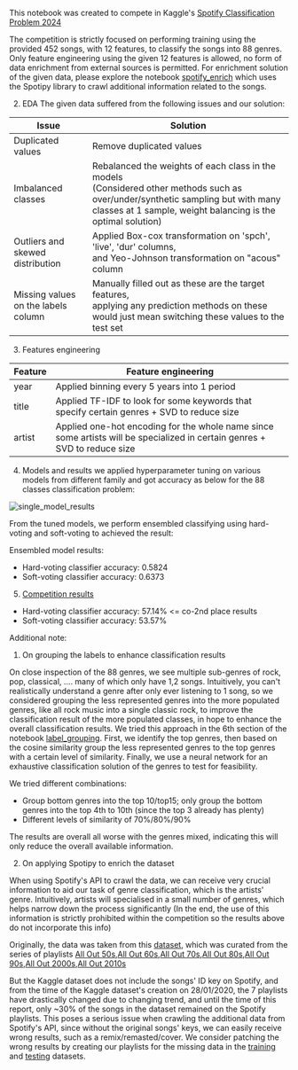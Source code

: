 This notebook was created to compete in Kaggle's [Spotify Classification Problem 2024](https://www.kaggle.com/competitions/cs9856-spotify-classification-problem-2024)

The competition is strictly focused on performing training using the provided 452 songs, with 12 features, to classify the songs into 88 genres. Only feature engineering using the given 12 features is allowed, no form of data enrichment from external sources is permitted. For enrichment solution of the given data, please explore the notebook [spotify_enrich]([url](https://github.com/trduc97/Spotify_classification/blob/main/spotify_enrich.ipynb)) which uses the Spotipy library to crawl additional information related to the songs. 

2. EDA 
The given data suffered from the following issues and our solution:

| Issue                           | Solution                                                                                   |
|---------------------------------|-------------------------------------------------------------------------------------------|
| Duplicated values               | Remove duplicated values                                                                  |
| Imbalanced classes              | Rebalanced the weights of each class in the models<br>(Considered other methods such as over/under/synthetic sampling but with many classes at 1 sample, weight balancing is the optimal solution) |
| Outliers and skewed distribution | Applied Box-cox transformation on 'spch', 'live', 'dur' columns,<br>and Yeo-Johnson transformation on "acous" column |
| Missing values on the labels column | Manually filled out as these are the target features,<br>applying any prediction methods on these would just mean switching these values to the test set |

3. Features engineering

| Feature | Feature engineering
|---------------------------------|-------------------------------------------------------------------------------------------|
| year | Applied binning every 5 years into 1 period |
| title | Applied TF-IDF to look for some keywords that specify certain genres + SVD to reduce size|
| artist | Applied one-hot encoding for the whole name since some artists will be specialized in certain genres + SVD to reduce size|

4. Models and results
we applied hyperparameter tuning on various models from different family and got accuracy as below for the 88 classes classification problem: 

![single_model_results](https://github.com/trduc97/Spotify_classification/assets/52210863/496e199d-c1bf-43c6-b9c0-7f2ab81670ca)

From the tuned models, we perform ensembled classifying using hard-voting and soft-voting to achieved the result:

Ensembled model results:
- Hard-voting classifier accuracy:  0.5824
- Soft-voting classifier accuracy:  0.6373

5. [Competition results](https://www.kaggle.com/competitions/cs9856-spotify-classification-problem-2024/leaderboard)
- Hard-voting classifier accuracy: 57.14% <= co-2nd place results 
- Soft-voting classifier accuracy: 53.57%

Additional note: 
1. On grouping the labels to enhance classification results

On close inspection of the 88 genres, we see multiple sub-genres of rock, pop, classical, .... many of which only have 1,2 songs. Intuitively, you can't realistically understand a genre after only ever listening to 1 song, so we considered grouping the less represented genres into the more populated genres, like all rock music into a single classic rock, to improve the classification result of the more populated classes, in hope to enhance the overall classification results. We tried this approach in the 6th section of the notebook [label_grouping](https://github.com/trduc97/Spotify_classification/blob/main/label_grouping.ipynb).
First, we identify the top genres, then based on the cosine similarity group the less represented genres to the top genres with a certain level of similarity.
Finally, we use a neural network for an exhaustive classification solution of the genres to test for feasibility. 

We tried different combinations: 
- Group bottom genres into the top 10/top15; only group the bottom genres into the top 4th to 10th (since the top 3 already has plenty)
- Different levels of similarity of 70%/80%/90%

The results are overall all  worse with the genres mixed, indicating this will only reduce the overall available information.

  
2. On applying Spotipy to enrich the dataset

When using Spotify's API to crawl the data, we can receive very crucial information to aid our task of genre classification, which is the artists' genre. Intuitively, artists will specialised in a small number of genres, which helps narrow down the process significantly (In the end, the use of this information is strictly prohibited within the competition so the results above do not incorporate this info)

Originally, the data was taken from this [dataset](https://www.kaggle.com/datasets/cnic92/spotify-past-decades-songs-50s10s), which was curated from the series of playlists [All Out 50s](https://open.spotify.com/playlist/37i9dQZF1DWSV3Tk4GO2fq),[All Out 60s](https://open.spotify.com/playlist/37i9dQZF1DXaKIA8E7WcJj),[All Out 70s](https://open.spotify.com/playlist/37i9dQZF1DWTJ7xPn4vNaz),[All Out 80s](https://open.spotify.com/playlist/37i9dQZF1DX4UtSsGT1Sbe),[All Out 90s](https://open.spotify.com/playlist/37i9dQZF1DXbTxeAdrVG2l),[All Out 2000s](https://open.spotify.com/playlist/37i9dQZF1DX4o1oenSJRJd),[All Out 2010s](https://open.spotify.com/playlist/37i9dQZF1DX5Ejj0EkURtP)

But the Kaggle dataset does not include the songs' ID key on Spotify, and from the time of the Kaggle dataset's creation on 28/01/2020, the 7 playlists have drastically changed due to changing trend, and until the time of this report, only ~30% of the songs in the dataset remained on the Spotify playlists. This poses a serious issue when crawling the additional data from Spotify's API, since without the original songs' keys, we can easily receive wrong results, such as a remix/remasted/cover. We consider patching the wrong results by creating our playlists for the missing data in the [training](https://open.spotify.com/playlist/1dbT3PmOUwKDeAcPzC0Xne) and [testing](https://open.spotify.com/playlist/5WKqU4AK7KjYWYrKOmRGCv) datasets. 
